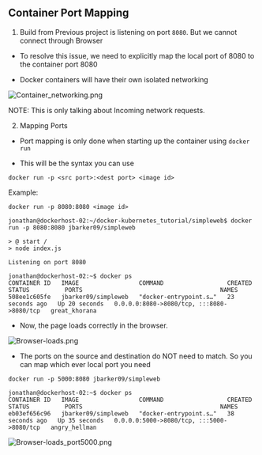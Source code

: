 ## Container Port Mapping

1. Build from Previous project is listening on port `8080`. But we cannot connect through Browser

- To resolve this issue, we need to explicitly map the local port of 8080 to the container port 8080

- Docker containers will have their own isolated networking


![Container_networking.png](:/37685e00f4df482da4a3a9b4554aba6a)

NOTE: This is only talking about Incoming network requests. 

2. Mapping Ports

- Port mapping is only done when starting up the container using `docker run`

- This will be the syntax you can use

```
docker run -p <src port>:<dest port> <image id>
```

Example:

```
docker run -p 8080:8080 <image id>
```

```
jonathan@dockerhost-02:~/docker-kubernetes_tutorial/simpleweb$ docker run -p 8080:8080 jbarker09/simpleweb

> @ start /
> node index.js

Listening on port 8080

jonathan@dockerhost-02:~$ docker ps
CONTAINER ID   IMAGE                 COMMAND                  CREATED          STATUS          PORTS                                       NAMES
508ee1c605fe   jbarker09/simpleweb   "docker-entrypoint.s…"   23 seconds ago   Up 20 seconds   0.0.0.0:8080->8080/tcp, :::8080->8080/tcp   great_khorana
```

- Now, the page loads correctly in the browser. 



![Browser-loads.png](:/aa8e136b112341efbd5bead5c42879c1)

- The ports on the source and destination do NOT need to match. So you can map which ever local port you need

```
docker run -p 5000:8080 jbarker09/simpleweb
```

```
jonathan@dockerhost-02:~$ docker ps
CONTAINER ID   IMAGE                 COMMAND                  CREATED          STATUS          PORTS                                       NAMES
eb03ef656c96   jbarker09/simpleweb   "docker-entrypoint.s…"   38 seconds ago   Up 35 seconds   0.0.0.0:5000->8080/tcp, :::5000->8080/tcp   angry_hellman
```



![Browser-loads_port5000.png](:/baeb801b96254b208ac7d042e9533330)

